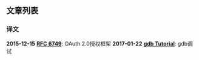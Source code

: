 ## 文章列表 ##

### 译文 ###

**2015-12-15** [**RFC 6749**](http://tools.ietf.org/html/rfc6749): OAuth 2.0授权框架
**2017-01-22** [**gdb Tutorial**](https://www.cs.cmu.edu/~gilpin/tutorial/): gdb调试
